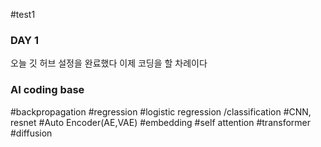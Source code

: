 #test1
### DAY 1 
오늘 깃 허브 설정을 완료했다
이제 코딩을 할 차례이다

### AI coding base 
#backpropagation 
#regression
#logistic regression /classification
#CNN, resnet
#Auto Encoder(AE,VAE)
#embedding
#self attention
#transformer
#diffusion
